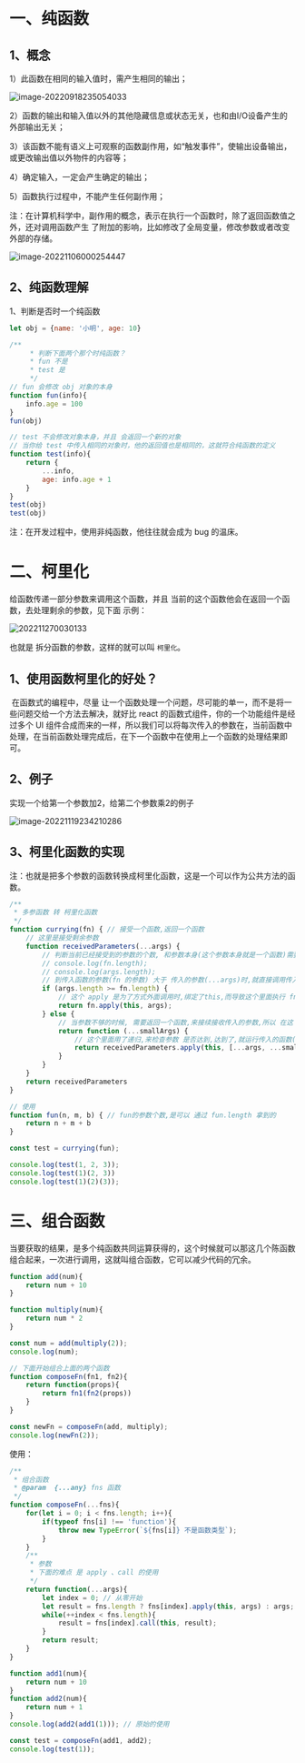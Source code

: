 # 一、纯函数

## 1、概念

1）此函数在相同的输入值时，需产生相同的输出；

 ![image-20220918235054033](https://not-have.github.io/file/images/202209182354324.png)

2）函数的输出和输入值以外的其他隐藏信息或状态无关，也和由I/O设备产生的外部输出无关；

3）该函数不能有语义上可观察的函数副作用，如“触发事件”，使输出设备输出，或更改输出值以外物件的内容等；

4）确定输入，一定会产生确定的输出；

5）函数执行过程中，不能产生任何副作用；

注：在计算机科学中，副作用的概念，表示在执行一个函数时，除了返回函数值之外，还对调用函数产生 了附加的影响，比如修改了全局变量，修改参数或者改变外部的存储。

![image-20221106000254447](https://not-have.github.io/file/images/202211060003119.png)

## 2、纯函数理解

1、判断是否时一个纯函数

```javascript
let obj = {name: '小明', age: 10}

/**
     * 判断下面两个那个时纯函数？
     * fun 不是
     * test 是
     */ 
// fun 会修改 obj 对象的本身
function fun(info){
    info.age = 100
}
fun(obj)

// test 不会修改对象本身，并且 会返回一个新的对象
// 当你给 test 中传入相同的对象时，他的返回值也是相同的，这就符合纯函数的定义
function test(info){
    return {
        ...info,
        age: info.age + 1
    }
}
test(obj)
test(obj)
```

注：在开发过程中，使用非纯函数，他往往就会成为 bug 的温床。

# 二、柯里化

给函数传递一部分参数来调用这个函数，并且 当前的这个函数他会在返回一个函数，去处理剩余的参数，见下面 示例：

![202211270030133](https://not-have.github.io/file/images/202211270030133.png)

也就是 拆分函数的参数，这样的就可以叫 `柯里化`。

## 1、使用函数柯里化的好处？

​        在函数式的编程中，尽量 让一个函数处理一个问题，尽可能的单一，而不是将一些问题交给一个方法去解决，就好比 react  的函数式组件，你的一个功能组件是经过多个 UI 组件合成而来的一样，所以我们可以将每次传入的参数在，当前函数中处理，在当前函数处理完成后，在下一个函数中在使用上一个函数的处理结果即可。

## 2、例子

实现一个给第一个参数加2，给第二个参数乘2的例子

![image-20221119234210286](https://not-have.github.io/file/images/202211270029409.png)

## 3、柯里化函数的实现

注：也就是把多个参数的函数转换成柯里化函数，这是一个可以作为公共方法的函数。

```javascript
/**
 * 多参函数 转 柯里化函数
 */
function currying(fn) { // 接受一个函数,返回一个函数
    // 这里是接受剩余参数
    function receivedParameters(...args) {
        // 判断当前已经接受到的参数的个数, 和参数本身(这个参数本身就是一个函数)需要接收到参数是否已经一致
        // console.log(fn.length);
        // console.log(args.length);
        // 到传入函数的参数(fn 的参数) 大于 传入的参数(...args)时,就直接调用传入的函数
        if (args.length >= fn.length) {
            // 这个 apply 是为了方式外面调用时,绑定了this,而导致这个里面执行 fn 时的混乱
            return fn.apply(this, args);
        } else {
            // 当参数不够的时候, 需要返回一个函数,来接续接收传入的参数,所以 在这 就需要把传入的所有参数,进行一次拼接
            return function (...smallArgs) {
                // 这个里面用了递归,来检查参数 是否达到,达到了,就运行传入的函数(fn)
                return receivedParameters.apply(this, [...args, ...smallArgs])
            }
        }
    }
    return receivedParameters
}

// 使用
function fun(n, m, b) { // fun的参数个数,是可以 通过 fun.length 拿到的
    return n + m + b
}

const test = currying(fun);

console.log(test(1, 2, 3));
console.log(test(1)(2, 3))
console.log(test(1)(2)(3));
```

# 三、组合函数

当要获取的结果，是多个纯函数共同运算获得的，这个时候就可以那这几个陈函数组合起来，一次进行调用，这就叫组合函数，它可以减少代码的冗余。

```javascript
function add(num){
    return num + 10
}

function multiply(num){
    return num * 2
}

const num = add(multiply(2));
console.log(num);

// 下面开始组合上面的两个函数
function composeFn(fn1, fn2){
    return function(props){
        return fn1(fn2(props))
    }
}

const newFn = composeFn(add, multiply);
console.log(newFn(2));
```

使用：

```javascript
/**
 * 组合函数
 * @param  {...any} fns 函数
 */
function composeFn(...fns){
    for(let i = 0; i < fns.length; i++){
        if(typeof fns[i] !== 'function'){
            throw new TypeError(`${fns[i]} 不是函数类型`);
        }
    }
    /**
     * 参数
     * 下面的难点 是 apply 、call 的使用
     */
    return function(...args){
        let index = 0; // 从零开始
        let result = fns.length ? fns[index].apply(this, args) : args; // 判断是否有函数参数传入
        while(++index < fns.length){
            result = fns[index].call(this, result);
        }
        return result;
    }
}

function add1(num){
    return num + 10
}
function add2(num){
    return num + 1
}
console.log(add2(add1(1))); // 原始的使用

const test = composeFn(add1, add2);
console.log(test(1));
```
